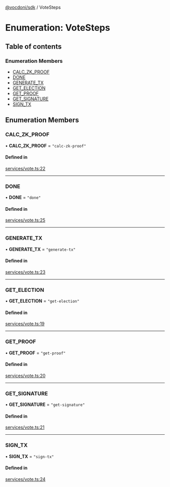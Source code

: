 [@vocdoni/sdk](/sdk) / VoteSteps

# Enumeration: VoteSteps

## Table of contents

### Enumeration Members

- [CALC\_ZK\_PROOF](VoteSteps.md#calc_zk_proof)
- [DONE](VoteSteps#done)
- [GENERATE\_TX](VoteSteps.md#generate_tx)
- [GET\_ELECTION](VoteSteps.md#get_election)
- [GET\_PROOF](VoteSteps.md#get_proof)
- [GET\_SIGNATURE](VoteSteps.md#get_signature)
- [SIGN\_TX](VoteSteps.md#sign_tx)

## Enumeration Members

### CALC\_ZK\_PROOF

• **CALC\_ZK\_PROOF** = ``"calc-zk-proof"``

#### Defined in

[services/vote.ts:22](https://github.com/vocdoni/vocdoni-sdk/blob/ee6390524b82e6ef535da03c0e3bb826e450e622/src/services/vote.ts#L22)

___

### DONE

• **DONE** = ``"done"``

#### Defined in

[services/vote.ts:25](https://github.com/vocdoni/vocdoni-sdk/blob/ee6390524b82e6ef535da03c0e3bb826e450e622/src/services/vote.ts#L25)

___

### GENERATE\_TX

• **GENERATE\_TX** = ``"generate-tx"``

#### Defined in

[services/vote.ts:23](https://github.com/vocdoni/vocdoni-sdk/blob/ee6390524b82e6ef535da03c0e3bb826e450e622/src/services/vote.ts#L23)

___

### GET\_ELECTION

• **GET\_ELECTION** = ``"get-election"``

#### Defined in

[services/vote.ts:19](https://github.com/vocdoni/vocdoni-sdk/blob/ee6390524b82e6ef535da03c0e3bb826e450e622/src/services/vote.ts#L19)

___

### GET\_PROOF

• **GET\_PROOF** = ``"get-proof"``

#### Defined in

[services/vote.ts:20](https://github.com/vocdoni/vocdoni-sdk/blob/ee6390524b82e6ef535da03c0e3bb826e450e622/src/services/vote.ts#L20)

___

### GET\_SIGNATURE

• **GET\_SIGNATURE** = ``"get-signature"``

#### Defined in

[services/vote.ts:21](https://github.com/vocdoni/vocdoni-sdk/blob/ee6390524b82e6ef535da03c0e3bb826e450e622/src/services/vote.ts#L21)

___

### SIGN\_TX

• **SIGN\_TX** = ``"sign-tx"``

#### Defined in

[services/vote.ts:24](https://github.com/vocdoni/vocdoni-sdk/blob/ee6390524b82e6ef535da03c0e3bb826e450e622/src/services/vote.ts#L24)
